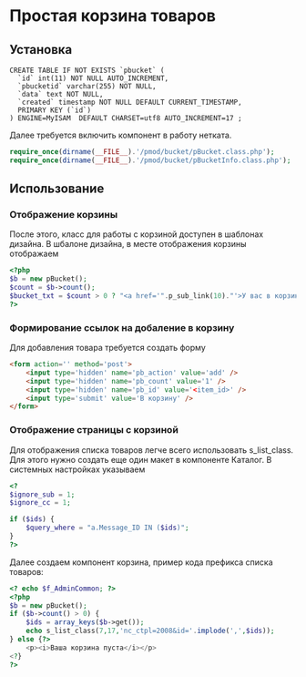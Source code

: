 # Простая корзина товаров #
## Установка ##
```mysql
CREATE TABLE IF NOT EXISTS `pbucket` (
  `id` int(11) NOT NULL AUTO_INCREMENT,
  `pbucketid` varchar(255) NOT NULL,
  `data` text NOT NULL,
  `created` timestamp NOT NULL DEFAULT CURRENT_TIMESTAMP,
  PRIMARY KEY (`id`)
) ENGINE=MyISAM  DEFAULT CHARSET=utf8 AUTO_INCREMENT=17 ;
```
Далее требуется включить компонент в работу нетката.

```php
require_once(dirname(__FILE__).'/pmod/bucket/pBucket.class.php');
require_once(dirname(__FILE__).'/pmod/bucket/pBucketInfo.class.php');
```

## Использование ##
### Отображение корзины ###
После этого, класс для работы с корзиной доступен в шаблонах дизайна. В шбалоне дизайна, в месте отображения корзины отображаем
```php
<?php
$b = new pBucket();
$count = $b->count();
$bucket_txt = $count > 0 ? "<a href='".p_sub_link(10)."'>У вас в корзине <span class='cart-mini--num'>$count ".p_human_decl($count,array('товар','товара','товаров'),true)."</span></a>" : 'Корзина пуста';		
?>
```


### Формирование ссылок на добаление в корзину ###
Для добавления товара требуется создать форму
```html
<form action='' method='post'>
    <input type='hidden' name='pb_action' value='add' />
    <input type='hidden' name='pb_count' value='1' />
    <input type='hidden' name='pb_id' value='<item_id>' />
    <input type='submit' value='В корзину' />
</form>
```

### Отображение страницы с корзиной ###
Для отображения списка товаров легче всего использовать s_list_class. 
Для этого нужно создать еще один макет в компоненте Каталог. В системных настройках указываем
```php
<?
$ignore_sub = 1;
$ignore_cc = 1;

if ($ids) {
    $query_where = "a.Message_ID IN ($ids)";    
}
?>
```

Далее создаем компонент корзина, пример кода префикса списка товаров:
```php
<? echo $f_AdminCommon; ?>
<?php
$b = new pBucket();
if ($b->count() > 0) {
    $ids = array_keys($b->get());
    echo s_list_class(7,17,'nc_ctpl=2008&id='.implode(',',$ids));
} else {?>
    <p><i>Ваша корзина пуста</i></p>
<?}
?>
```

